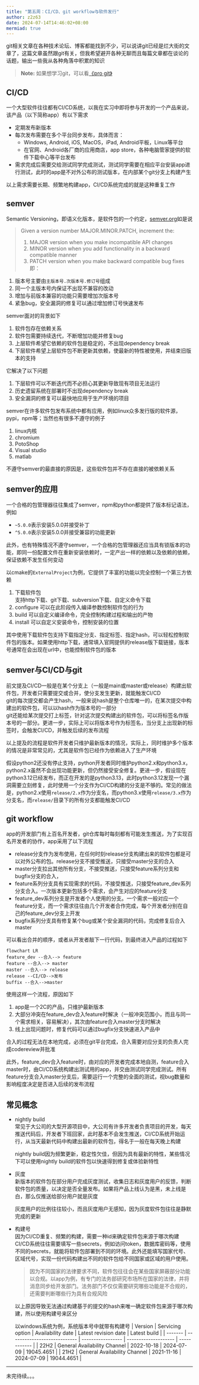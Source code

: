 ```yaml
---
title: "第五周：CI/CD、git workflow与软件发行"
author: z2z63
date: 2024-07-14T14:46:02+08:00
mermiad: true
---
```

git相关文章在各种技术论坛、博客都能找到不少，可以说讲git已经是烂大街的文章了，这篇文章虽然跟git有关，但我希望避开各种无聊而且每篇文章都在谈论的话题，输出一些我从各种角落中积累的知识
> **Note:** 如果想学习git，可以看[《pro git》](https://git-scm.com/book/en/v2)

## CI/CD
一个大型软件往往都有CI/CD系统，以我在实习中即将参与开发的一个产品来说，该产品（以下简称app）有以下需求
- 定期发布新版本
- 每次发布需要在多个平台同步发布，具体而言：
    - Windows, Android, iOS, MacOS，iPad, Android平板，Linux等平台
    - 在官网、Android各厂商的应用商店，app store，各种电脑管家提供的软件下载中心等平台发布
- 需求完成后需要交给测试同学完成测试，测试同学需要在相应平台安装app进行测试，此时的app是不对外公布的测试版本，在内部某个git分支上构建产生

以上需求需要长期、频繁地构建app，CI/CD系统完成的就是这种重复工作

## semver
Semantic Versioning，即语义化版本，是软件包的一个约定，[semver.org](https://semver.org/)如是说
>Given a version number MAJOR.MINOR.PATCH, increment the:
>1. MAJOR version when you make incompatible API changes
>2. MINOR version when you add functionality in a backward compatible manner
>3. PATCH version when you make backward compatible bug fixes
即：
1. 版本号主要由`主版本号.次版本号.修订号`组成
2. 同一个主版本号内保证不出现不兼容的改动
3. 增加与前版本兼容的功能只需要增加次版本号
4. 紧急bug，安全漏洞的修复可以通过增加修订号快速发布

semver面对的背景如下
1. 软件包存在依赖关系
2. 软件包需要持续迭代，不断增加功能并修复bug
3. 上层软件希望它依赖的软件包是稳定的，不出现dependency break
4. 下层软件希望上层软件包不断更新其依赖，使最新的特性被使用，并结束旧版本的支持

它解决了以下问题
1. 下层软件可以不断迭代而不必担心其更新导致现有项目无法运行
2. 历史遗留系统在部署时不出现dependency break
3. 安全漏洞的修复可以最快地应用于生产环境的项目

semver在许多软件包发布系统中都有应用，例如linux众多发行版的软件源，pypi，npm等；当然也有很多不遵守的例子
1. linux内核
2. chromium
3. PotoShop
4. Visual studio
5. matlab

不遵守semver的最直接的原因是，这些软件包并不存在直接的被依赖关系  

## semver的应用
一个合格的包管理器往往集成了semver，npm和python都提供了版本标记语法，例如
- `~5.0.0`表示安装5.0.0并接受补丁
- `^5.0.0`表示安装5.0.0并接受兼容的功能更新

此外，也有特殊情况不遵守semver，一个合格的包管理器还应当具有锁版本的功能，即同一份配置文件在重新安装依赖时，一定产出一样的依赖以及依赖的依赖，保证依赖不发生任何变动

以cmake的`ExternalProject`为例，它提供了丰富的功能以完全控制一个第三方依赖  
1. 下载软件包  
   支持http下载、git下载、subversion下载、自定义命令下载
2. configure
   可以在此阶段传入编译参数控制软件包的行为
3. build
   可以自定义编译命令，完全控制构建过程和输出的产物
4. install
   可以自定义安装命令，控制安装的位置

其中使用下载软件包支持下载指定分支、指定标签、指定hash，可以轻松控制软件包的版本。如果使用http下载，通常填入官网提供的release版下载链接，版本号通常在会出现在url中，也能控制软件包的版本

## semver与CI/CD与git
前文提及CI/CD一般是在某个分支上（一般是main或master或release）构建出软件包，开发者只需要提交或合并，使分支发生更新，就能触发CI/CD  
git的每次提交都会产生hash，一般来说hash是整个仓库唯一的，在某次提交中构建出的软件包，可以以hash作为版本号的一部分  
git还能给某次提交打上标签，针对这次提交构建出的软件包，可以将标签名作版本号的一部分。更进一步，实际上可以将版本号作为标签名，当分支上出现新的标签时，会触发CI/CD，并触发后续的发布流程

以上提及的流程是软件开发者只维护最新版本的情况，实际上，同时维护多个版本的情况是非常常见的，尤其是软件包已经作为依赖进入了生产环境  

假设python2还没有停止支持，python开发者同时维护python2.x和python3.x，python2.x虽然不会出现功能更新，但仍然接受安全修复。更进一步，假设现在python3.12已经发布，而正在开发的是python3.13，此时python3.12发现一个漏洞需要立刻修复，此时使用一个分支作为CI/CD构建的分支是不够的。常见的做法是，python2.x使用`release/2.x`作为分支名，而python3.x使用`release/3.x`作为分支名，而`release/`目录下的所有分支都能触发CI/CD

## git workflow
app的开发部门有上百名开发者，git仓库每时每刻都有可能发生推送，为了实现百名开发者的协作，app采用了以下流程
- release分支作为发布使用，在任何时刻release分支构建出来的软件包都是可以对外公布的包。release分支不接受推送，只接受master分支的合入
- master分支拉出其他所有分支，不接受推送，只接受feature系列分支和bugfix分支的合入，
- feature系列分支具有实现需求的代码，不接受推送，只接受feature_dev系列分支合入。一次版本更新包括多个需求，会产生对应的feature分支
- feature_dev系列分支是开发者个人使用的分支。一个需求一般对应一个feature分支，而一个需求往往由几个开发者合作完成，每个开发者分别在自己的feature_dev分支上开发
- bugfix系列分支具有修复某个bug或某个安全漏洞的代码，完成修复后合入master

可以看出合并的顺序，或者从开发者敲下一行代码，到最终进入产品的过程如下
```mermaid
flowchart LR
feature_dev --合入--> feature
feature --合入--> master
master --合入--> release
release --CI/CD-->发布
buffix --合入-->master
```
使用这样一个流程，原因如下
1. app是一个2C的产品，只维护最新版本
2. 大部分冲突在feature_dev合入feature时解决（一般冲突范围小，而且与同一个需求相关，容易解决），其次由feature合入master分支时解决
3. 线上出现问题时，修复代码可以通过bugfix分支快速进入产品中

合入的过程无法在本地完成，必须在git平台完成，合入需要对应分支的负责人完成codereview并批准

此外，feature_dev合入feature时，由对应的开发者完成本地自测，feature合入master时，由CI/CD系统构建出测试用的app，并交由测试同学完成测试。所有feature分支合入master分支后，需要运行一个完整的全面的测试，视bug数量和影响程度决定是否进入后续的发布流程

## 常见概念
- nightly build  
  常见于大公司的大型开源项目中，大公司有许多开发者负责项目的开发，每天推送代码后，开发者下班回家，此时基本不会发生推送，CI/CD系统开始运行，从当天最新代码中构建出最新的软件包，得名于一般在每天晚上构建

  nightly build因为频繁更新，稳定性欠佳，但因为具有最新的特性，某些情况下可以使用nightly build的软件包以快速得到修复或体验新特性
- 灰度  
  新版本的软件包在部分用户完成灰度测试，收集日志和灰度用户的反馈，判断软件包的质量，以决定是否全量发布。如果将产品上线认为是黑，未上线是白，那么仅推送给部分用户就是灰度

  灰度用户的比例往往较小，而且灰度用户无感知，因为灰度软件包往往是静默完成的更新
- 构建号  
  因为CI/CD重复、频繁的构建，需要一种id来确定软件包来源于哪次构建  
  CI/CD系统往往需要填写一些secrets，例如访问token，数据库密码等，使用不同的secrets，就能将软件包部署到不同的环境。此外还能填写国家代号、区域代号，实现一份代码构建出不同的软件包给不同国家或区域的用户使用。

  >因为不同国家的法律要求不同，软件包往往会在某些国家屏蔽部分功能以合规。以app为例，有专门的法务部研究市场所在国家的法律，并将消息同步给开发部门。法务部门不仅仅需要研究哪些功能是不合规的，还需要判断哪些行为具有合规风险

  以上原因导致无法通过构建基于的提交的hash来唯一确定软件包来源于哪次构建，所以使用构建号来区分
  
  以windows系统为例，系统版本号中就带有构建号
  | Version | Servicing option             | Availability date | Latest revision date | Latest build |
  | ------- | ---------------------------- | ----------------- | -------------------- | ------------ |
  | 22H2    | General Availability Channel | 2022-10-18        | 2024-07-09           | 19045.4651   |
  | 21H2    | General Availability Channel | 2021-11-16        | 2024-07-09           | 19044.4651   |
---
未完待续。。。